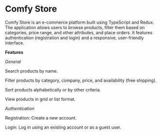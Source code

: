# Comfy Store
Comfy Store is an e-commerce platform built using TypeScript and Redux. The application allows users to browse products, filter them based on categories, price range, and other attributes, and place orders. It features authentication (registration and login) and a responsive, user-friendly interface.

**Features**

*General*

Search products by name.

Filter products by category, company, price, and availability (free shipping).

Sort products alphabetically or by other criteria.

View products in grid or list format.

*Authentication*

Registration: Create a new account.

Login: Log in using an existing account or as a guest user.
